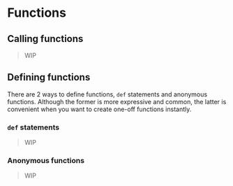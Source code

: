 # Functions

## Calling functions

> WIP

## Defining functions

There are 2 ways to define functions, `def` statements and anonymous functions.
Although the former is more expressive and common, the latter is convenient
when you want to create one-off functions instantly.

### `def` statements

> WIP

### Anonymous functions

> WIP
